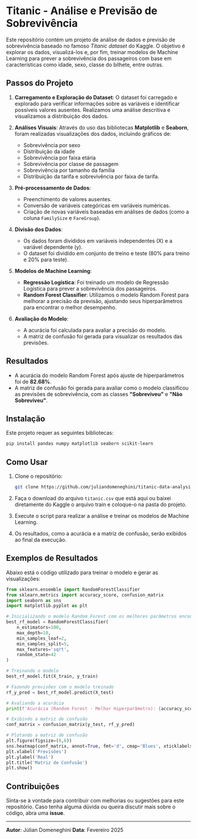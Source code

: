 # Titanic - Análise e Previsão de Sobrevivência

Este repositório contém um projeto de análise de dados e previsão de sobrevivência baseado no famoso *Titanic dataset* do Kaggle. O objetivo é explorar os dados, visualizá-los e, por fim, treinar modelos de Machine Learning para prever a sobrevivência dos passageiros com base em características como idade, sexo, classe do bilhete, entre outras.

## Passos do Projeto

1. **Carregamento e Exploração do Dataset**:
   O dataset foi carregado e explorado para verificar informações sobre as variáveis e identificar possíveis valores ausentes. Realizamos uma análise descritiva e visualizamos a distribuição dos dados.

2. **Análises Visuais**:
   Através do uso das bibliotecas **Matplotlib** e **Seaborn**, foram realizadas visualizações dos dados, incluindo gráficos de:
   - Sobrevivência por sexo
   - Distribuição da idade
   - Sobrevivência por faixa etária
   - Sobrevivência por classe de passagem
   - Sobrevivência por tamanho da família
   - Distribuição da tarifa e sobrevivência por faixa de tarifa.

3. **Pré-processamento de Dados**:
   - Preenchimento de valores ausentes.
   - Conversão de variáveis categóricas em variáveis numéricas.
   - Criação de novas variáveis baseadas em análises de dados (como a coluna `FamilySize` e `FareGroup`).

4. **Divisão dos Dados**:
   - Os dados foram divididos em variáveis independentes (X) e a variável dependente (y).
   - O dataset foi dividido em conjunto de treino e teste (80% para treino e 20% para teste).

5. **Modelos de Machine Learning**:
   - **Regressão Logística**: Foi treinado um modelo de Regressão Logística para prever a sobrevivência dos passageiros.
   - **Random Forest Classifier**: Utilizamos o modelo Random Forest para melhorar a precisão da previsão, ajustando seus hiperparâmetros para encontrar o melhor desempenho.

6. **Avaliação do Modelo**:
   - A acurácia foi calculada para avaliar a precisão do modelo.
   - A matriz de confusão foi gerada para visualizar os resultados das previsões.

## Resultados

- A acurácia do modelo Random Forest após ajuste de hiperparâmetros foi de **82.68%**.
- A matriz de confusão foi gerada para avaliar como o modelo classificou as previsões de sobrevivência, com as classes **"Sobreviveu"** e **"Não Sobreviveu"**.

## Instalação

Este projeto requer as seguintes bibliotecas:

```bash
pip install pandas numpy matplotlib seaborn scikit-learn
```

## Como Usar

1. Clone o repositório:

   ```bash
   git clone https://github.com/juliandomeneghini/titanic-data-analysis.git
   ```

2. Faça o download do arquivo `titanic.csv` que está aqui ou baixei diretamente do Kaggle o arquivo train e coloque-o na pasta do projeto.

3. Execute o script para realizar a análise e treinar os modelos de Machine Learning.

4. Os resultados, como a acurácia e a matriz de confusão, serão exibidos ao final da execução.

## Exemplos de Resultados

Abaixo está o código utilizado para treinar o modelo e gerar as visualizações:

```python
from sklearn.ensemble import RandomForestClassifier
from sklearn.metrics import accuracy_score, confusion_matrix
import seaborn as sns
import matplotlib.pyplot as plt

# Inicializando o modelo Random Forest com os melhores parâmetros encontrados
best_rf_model = RandomForestClassifier(
    n_estimators=100,
    max_depth=10,
    min_samples_leaf=2,
    min_samples_split=5,
    max_features='sqrt',
    random_state=42
)

# Treinando o modelo
best_rf_model.fit(X_train, y_train)

# Fazendo previsões com o modelo treinado
rf_y_pred = best_rf_model.predict(X_test)

# Avaliando a acurácia
print(f'Acurácia (Random Forest - Melhor Hiperparâmetro): {accuracy_score(y_test, rf_y_pred)}')

# Exibindo a matriz de confusão
conf_matrix = confusion_matrix(y_test, rf_y_pred)

# Plotando a matriz de confusão
plt.figure(figsize=(8,6))
sns.heatmap(conf_matrix, annot=True, fmt='d', cmap='Blues', xticklabels=['Não Sobreviveu', 'Sobreviveu'], yticklabels=['Não Sobreviveu', 'Sobreviveu'])
plt.xlabel('Previsões')
plt.ylabel('Real')
plt.title('Matriz de Confusão')
plt.show()
```

## Contribuições

Sinta-se à vontade para contribuir com melhorias ou sugestões para este repositório. Caso tenha alguma dúvida ou queira discutir mais sobre o código, abra uma **issue**.

---

**Autor**: Júlian Domeneghini
**Data**: Fevereiro 2025  
